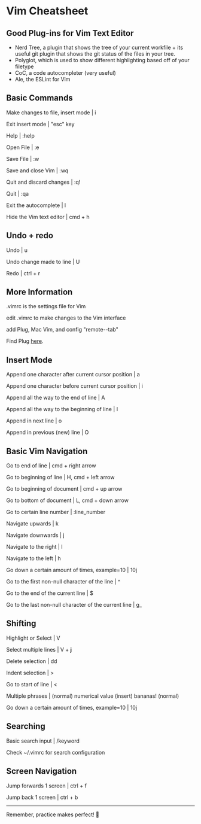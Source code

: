 # Vim Cheatsheet

## Good Plug-ins for Vim Text Editor

- Nerd Tree, a plugin that shows the tree of your current workfile + its useful git plugin that shows the git status of the files in your tree.
- Polyglot, which is used to show different highlighting based off of your filetype
- CoC, a code autocompleter (very useful)
- Ale, the ESLint for Vim

## Basic Commands

Make changes to file, insert mode | i

Exit insert mode | "esc" key

Help | :help

Open File | :e

Save File | :w

Save and close Vim | :wq

Quit and discard changes | :q!

Quit | :qa

Exit the autocomplete | l

Hide the Vim text editor | cmd + h

## Undo + redo

Undo | u

Undo change made to line | U

Redo | ctrl + r

## More Information

.vimrc is the settings file for Vim

edit .vimrc to make changes to the Vim interface

add Plug, Mac Vim, and config "remote--tab"

Find Plug [here](https://github.com/junegunn/vim-plug).


## Insert Mode

Append one character after current cursor position | a

Append one character before current cursor position | i

Append all the way to the end of line | A

Append all the way to the beginning of line | I

Append in next line | o

Append in previous (new) line | O

## Basic Vim Navigation

Go to end of line | cmd + right arrow

Go to beginning of line | H, cmd + left arrow

Go to beginning of document | cmd + up arrow

Go to bottom of document | L, cmd + down arrow

Go to certain line number | :line_number

Navigate upwards | k

Navigate downwards | j

Navigate to the right | l

Navigate to the left | h

Go down a certain amount of times, example=10 | 10j

Go to the first non-null character of the line | ^

Go to the end of the current line | $

Go to the last non-null character of the current line | g_

## Shifting

Highlight or Select | V

Select multiple lines | V + **j**

Delete selection | dd

Indent selection | >

Go to start of line | <

Multiple phrases | (normal) numerical value (insert) bananas! (normal)

Go down a certain amount of times, example=10 | 10j

## Searching 

Basic search input | /keyword

Check ~/.vimrc for search configuration

## Screen Navigation

Jump forwards 1 screen | ctrl + f

Jump back 1 screen | ctrl + b

___

Remember, practice makes perfect! :cowboy_hat_face:

